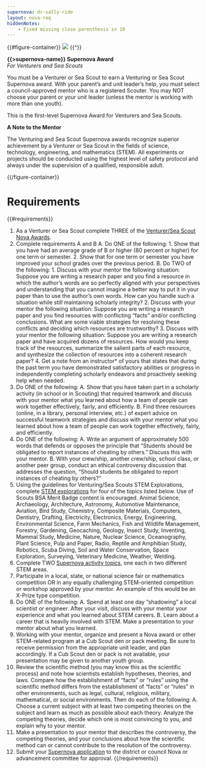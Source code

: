 ```yaml
---
supernova: dr-sally-ride
layout: nova-req
hiddenNotes:
    - Fixed missing close parenthesis in 10
---
```


{{#figure-container}}
<img src="{{supernova}}-award.jpg" class="W(100%) Mx(a) H(a)">
{{^}}

**{{>supernova-name}} Supernova Award**<br />*For Venturers and Sea Scouts*

You must be a Venturer or Sea Scout to earn a Venturing or Sea Scout Supernova award. With your parent’s and unit leader’s help, you must select a council-approved mentor who is a registered Scouter. You may NOT choose your parent or your unit leader (unless the mentor is working with more than one youth).

This is the first-level Supernova Award for Venturers and Sea Scouts.

**A Note to the Mentor**

The Venturing and Sea Scout Supernova awards recognize superior achievement by a Venturer or Sea Scout in the fields of science, technology, engineering, and mathematics (STEM). All experiments or projects should be conducted using the highest level of safety protocol and always under the supervision of a qualified, responsible adult.

{{/figure-container}}

# Requirements

{{#requirements}}
1. As a Venturer or Sea Scout complete THREE of the [Venturer/Sea Scout Nova Awards](../../venturing-and-sea-scouts/).
2. Complete requirements A and B
    A. Do ONE of the following:
        1. Show that you have had an average grade of B or higher (80 percent or higher) for one term or semester.
        2. Show that for one term or semester you have improved your school grades over the previous period.
    B. Do TWO of the following:
        1. Discuss with your mentor the following situation: Suppose you are writing a research paper and you find a resource in which the author’s words are so perfectly aligned with your perspectives and understanding that you cannot imagine a better way to put it in your paper than to use the author’s own words.  How can you handle such a situation while still maintaining scholarly integrity?
        2. Discuss with your mentor the following situation: Suppose you are writing a research paper and you find resources with conflicting “facts” and/or conflicting conclusions. What are some viable strategies for resolving these conflicts and deciding which resources are trustworthy?
        3. Discuss with your mentor the following situation: Suppose you are writing a research paper and have acquired dozens of resources. How would you keep track of the resources, summarize the salient parts of each resource, and synthesize the collection of resources into a coherent research paper?
        4. Get a note from an instructor* of yours that states that during the past term you have demonstrated satisfactory abilities or progress in independently completing scholarly endeavors and proactively seeking help when needed.
3. Do ONE of the following:
    A. Show that you have taken part in a scholarly activity (in school or in Scouting) that required teamwork and discuss with your mentor what you learned about how a team of people can work together effectively, fairly, and efficiently.
    B. Find three resources (online, in a library, personal interview, etc.) of expert advice on successful teamwork strategies and discuss with your mentor what you learned about how a team of people can work together effectively, fairly, and efficiently.
4. Do ONE of the following:
    A. Write an argument of approximately 500 words that defends or opposes the principle that “Students should be obligated to report instances of cheating by others.” Discuss this with your mentor.
    B. With your crew/ship, another crew/ship, school class, or another peer group, conduct an ethical controversy discussion that addresses the question, “Should students be obligated to report instances of cheating by others?”
5. Using the guidelines for Venturing/Sea Scouts STEM Explorations, complete [STEM explorations](../../explorations/) for four of the topics listed below. Use of Scouts BSA Merit Badge content is encouraged.
    Animal Science, Archaeology, Architecture, Astronomy, Automotive Maintenance, Aviation, Bird Study, Chemistry, Composite Materials, Computers, Dentistry, Drafting, Electricity, Electronics, Energy, Engineering, Environmental Science, Farm Mechanics, Fish and Wildlife Management, Forestry, Gardening, Geocaching, Geology, Insect Study, Inventing, Mammal Study, Medicine, Nature, Nuclear Science, Oceanography, Plant Science, Pulp and Paper, Radio, Reptile and Amphibian Study, Robotics, Scuba Diving, Soil and Water Conservation, Space Exploration, Surveying, Veterinary Medicine, Weather, Welding.
6. Complete TWO [Supernova activity topics](../activity-topics/), one each in two different STEM areas.
7. Participate in a local, state, or national science fair or mathematics competition OR in any equally challenging STEM-oriented competition or workshop approved by your mentor. An example of this would be an X-Prize type competition.
8. Do ONE of the following:
    A. Spend at least one day “shadowing” a local scientist or engineer. After your visit, discuss with your mentor your experience and what you learned about STEM careers.
    B. Learn about a career that is heavily involved with STEM. Make a presentation to your mentor about what you learned.
9. Working with your mentor, organize and present a Nova award or other STEM-related program at a Cub Scout den or pack meeting. Be sure to receive permission from the appropriate unit leader, and plan accordingly. If a Cub Scout den or pack is not available, your presentation may be given to another youth group.
10. Review the scientific method (you may know this as the scientific process) and note how scientists establish hypotheses, theories, and laws. Compare how the establishment of “facts” or “rules” using the scientific method differs from the establishment of “facts” or “rules” in other environments, such as legal, cultural, religious, military, mathematical, or social environments.  Then do each of the following:
    A. Choose a current subject with at least two competing theories on the subject and learn as much as possible about each theory. Analyze the competing theories, decide which one is most convincing to you, and explain why to your mentor.
11. Make a presentation to your mentor that describes the controversy, the competing theories, and your conclusions about how the scientific method can or cannot contribute to the resolution of the controversy.
12. Submit your [Supernova application](../award-application.pdf) to the district or council Nova or advancement committee for approval.
{{/requirements}}
